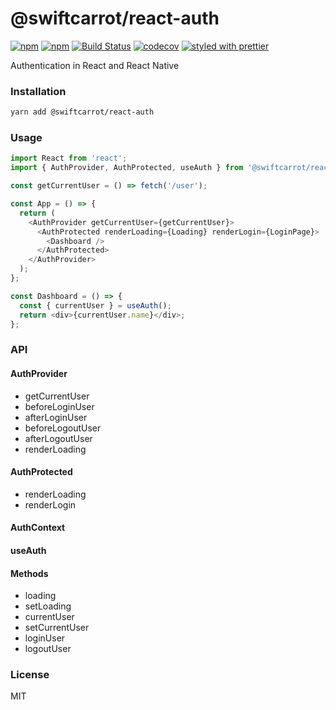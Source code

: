 # @swiftcarrot/react-auth

[![npm](https://img.shields.io/npm/v/@swiftcarrot/react-auth.svg)](https://www.npmjs.com/package/@swiftcarrot/react-auth)
[![npm](https://img.shields.io/npm/dm/@swiftcarrot/react-auth.svg)](https://www.npmjs.com/package/@swiftcarrot/react-auth)
[![Build Status](https://travis-ci.org/swiftcarrot/react-auth.svg?branch=master)](https://travis-ci.org/swiftcarrot/react-auth)
[![codecov](https://codecov.io/gh/swiftcarrot/react-auth/branch/master/graph/badge.svg)](https://codecov.io/gh/swiftcarrot/react-auth)
[![styled with prettier](https://img.shields.io/badge/styled_with-prettier-ff69b4.svg)](https://github.com/prettier/prettier)

Authentication in React and React Native

### Installation

```sh
yarn add @swiftcarrot/react-auth
```

### Usage

```javascript
import React from 'react';
import { AuthProvider, AuthProtected, useAuth } from '@swiftcarrot/react-auth';

const getCurrentUser = () => fetch('/user');

const App = () => {
  return (
    <AuthProvider getCurrentUser={getCurrentUser}>
      <AuthProtected renderLoading={Loading} renderLogin={LoginPage}>
        <Dashboard />
      </AuthProtected>
    </AuthProvider>
  );
};

const Dashboard = () => {
  const { currentUser } = useAuth();
  return <div>{currentUser.name}</div>;
};
```

### API

#### AuthProvider

- getCurrentUser
- beforeLoginUser
- afterLoginUser
- beforeLogoutUser
- afterLogoutUser
- renderLoading

#### AuthProtected

- renderLoading
- renderLogin

#### AuthContext

#### useAuth

#### Methods

- loading
- setLoading
- currentUser
- setCurrentUser
- loginUser
- logoutUser

### License

MIT
